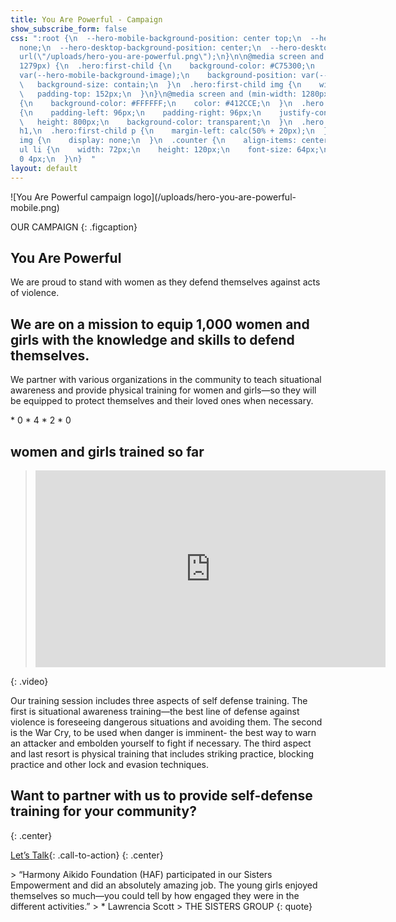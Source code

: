 ```yaml
---
title: You Are Powerful - Campaign
show_subscribe_form: false
css: ":root {\n  --hero-mobile-background-position: center top;\n  --hero-mobile-background-image:
  none;\n  --hero-desktop-background-position: center;\n  --hero-desktop-background-image:
  url(\"/uploads/hero-you-are-powerful.png\");\n}\n\n@media screen and (max-width:
  1279px) {\n  .hero:first-child {\n    background-color: #C75300;\n    background-image:
  var(--hero-mobile-background-image);\n    background-position: var(--hero-mobile-background-position);\n
  \   background-size: contain;\n  }\n  .hero:first-child img {\n    width: 100%;\n
  \   padding-top: 152px;\n  }\n}\n@media screen and (min-width: 1280px) {\n  #main-navigation>section>ul>li:last-child>a
  {\n    background-color: #FFFFFF;\n    color: #412CCE;\n  }\n  .hero:first-child
  {\n    padding-left: 96px;\n    padding-right: 96px;\n    justify-content: center;\n
  \   height: 800px;\n    background-color: transparent;\n  }\n  .hero:first-child
  h1,\n  .hero:first-child p {\n    margin-left: calc(50% + 20px);\n  }\n  .hero:first-child
  img {\n    display: none;\n  }\n  .counter {\n    align-items: center;\n  }\n  .counter
  ul li {\n    width: 72px;\n    height: 120px;\n    font-size: 64px;\n    margin:
  0 4px;\n  }\n}  "
layout: default
---
```


<section class="hero you-are-powerful">
![You Are Powerful campaign logo](/uploads/hero-you-are-powerful-mobile.png)

OUR CAMPAIGN
{: .figcaption}

# You Are Powerful

We are proud to stand with women as they defend themselves against acts of violence. 
</section>

## We are on a mission to equip 1,000 women and girls with the knowledge and skills to defend themselves.

We partner with various organizations in the community to teach situational awareness and provide physical training for women and girls—so they will be equipped to protect themselves and their loved ones when necessary.

<section class="counter">
* 0
* 4
* 2
* 0

## women and girls trained so far
</section>

> <iframe width="560" height="315" src="https://www.youtube-nocookie.com/embed/9EdwEYLN_XU?controls=0" frameborder="0" allowfullscreen></iframe>
{: .video}

Our training session includes three aspects of self defense training. The first is situational awareness training—the best line of defense against violence is foreseeing dangerous situations and avoiding them. The second is the War Cry, to be used when danger is imminent- the best way to warn an attacker and embolden yourself to fight if necessary. The third aspect and last resort is physical training that includes striking practice, blocking practice and other lock and evasion techniques. 

## Want to partner with us to provide self-defense training for your community?
{: .center}

[Let’s Talk](/contact){: .call-to-action}
{: .center}

<section class="hero social-proof no-padding">
> “Harmony Aikido Foundation (HAF) participated in our Sisters Empowerment and did an absolutely amazing job. The young girls enjoyed themselves so much—you could tell by how engaged they were in the different activities.”
> * Lawrencia Scott
    > THE SISTERS GROUP
{: quote}
</section>
<section class="hero image-only" style="background-image: url('/uploads/hero-you-are-powerful-footer.png')">
</section>